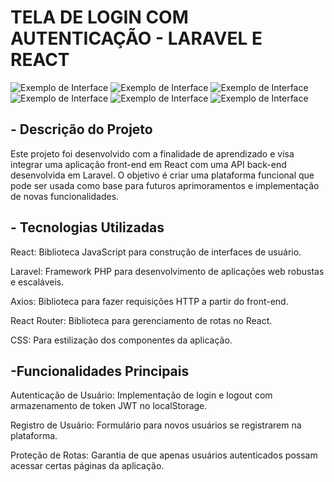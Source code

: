  # TELA DE LOGIN COM AUTENTICAÇÃO - LARAVEL E REACT

 ![Exemplo de Interface](front-end/src/assets/imgProject/img1.jpeg)
 ![Exemplo de Interface](front-end/src/assets/imgProject/img2.jpeg)
 ![Exemplo de Interface](front-end/src/assets/imgProject/img3.jpeg)
 ![Exemplo de Interface](front-end/src/assets/imgProject/img4.jpeg)
 ![Exemplo de Interface](front-end/src/assets/imgProject/img5.jpeg)
 ![Exemplo de Interface](front-end/src/assets/imgProject/img6.jpeg)

## - Descrição do Projeto
  
Este projeto foi desenvolvido com a finalidade de aprendizado e visa integrar uma aplicação front-end em React com uma API back-end desenvolvida em Laravel. O objetivo é criar uma plataforma funcional que pode ser usada como base para futuros aprimoramentos e implementação de novas funcionalidades.

## - Tecnologias Utilizadas
  
React: Biblioteca JavaScript para construção de interfaces de usuário.

Laravel: Framework PHP para desenvolvimento de aplicações web robustas e escaláveis.

Axios: Biblioteca para fazer requisições HTTP a partir do front-end.

React Router: Biblioteca para gerenciamento de rotas no React.

CSS: Para estilização dos componentes da aplicação.

## -Funcionalidades Principais

Autenticação de Usuário: Implementação de login e logout com armazenamento de token JWT no localStorage.

Registro de Usuário: Formulário para novos usuários se registrarem na plataforma.

Proteção de Rotas: Garantia de que apenas usuários autenticados possam acessar certas páginas da aplicação.
